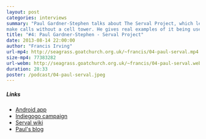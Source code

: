 ```yaml
---
layout: post
categories: interviews
summary: "Paul Gardner-Stephen talks about The Serval Project, which lets mobile phones
make calls without a cell tower. He gives real examples of it being used in disasters today."
title: "#4: Paul Gardner-Stephen - Serval Project"
date: 2013-08-14 22:00:00
author: "Francis Irving"
url-mp4: http://seagrass.goatchurch.org.uk/~francis/04-paul-serval.mp4
size-mp4: 77383282
url-webm: http://seagrass.goatchurch.org.uk/~francis/04-paul-serval.webm
duration: 28:33
poster: /podcast/04-paul-serval.jpeg
---
```


<h5>Links</h5>
<ul>
  <li><a href="https://play.google.com/store/apps/details?id=org.servalproject&hl=en" target="_blank">Android app</a></li>
  <li><a href="http://www.indiegogo.com/projects/speak-freely" target="_blank">Indiegogo campaign</a></li>
  <li><a href="http://developer.servalproject.org/dokuwiki/doku.php" target="_blank">Serval wiki</a></li>
  <li><a href="http://servalpaul.blogspot.co.uk/" target="_blank">Paul's blog</a></li>
</ul>
